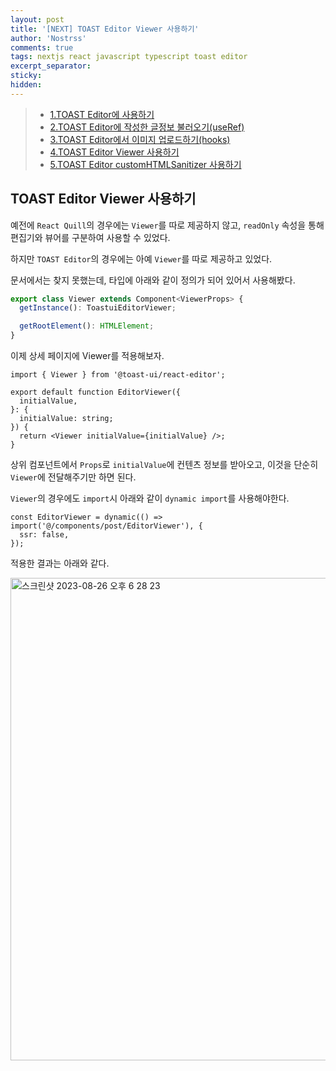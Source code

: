 ```yaml
---
layout: post
title: '[NEXT] TOAST Editor Viewer 사용하기'
author: 'Nostrss'
comments: true
tags: nextjs react javascript typescript toast editor
excerpt_separator:
sticky:
hidden:
---
```


> - [1.TOAST Editor에 사용하기](https://nostrss.github.io/2023-08-25/146-toast-next-1)
> - [2.TOAST Editor에 작성한 글정보 불러오기(useRef)](https://nostrss.github.io/2023-08-25/147-toast-next-2)
> - [3.TOAST Editor에서 이미지 업로드하기(hooks)](https://nostrss.github.io/2023-08-25/148-toast-next-3)
> - [4.TOAST Editor Viewer 사용하기](https://nostrss.github.io/2023-08-25/149-toast-next-4)
> - [5.TOAST Editor customHTMLSanitizer 사용하기](https://nostrss.github.io/2023-08-25/150-toast-next-5)

## TOAST Editor Viewer 사용하기

예전에 `React Quill`의 경우에는 `Viewer`를 따로 제공하지 않고, `readOnly` 속성을 통해 편집기와 뷰어를 구분하여 사용할 수 있었다.

하지만 `TOAST Editor`의 경우에는 아예 `Viewer`를 따로 제공하고 있었다.

문서에서는 찾지 못했는데, 타입에 아래와 같이 정의가 되어 있어서 사용해봤다.

```ts
export class Viewer extends Component<ViewerProps> {
  getInstance(): ToastuiEditorViewer;

  getRootElement(): HTMLElement;
}
```

이제 상세 페이지에 Viewer를 적용해보자.

```tsx
import { Viewer } from '@toast-ui/react-editor';

export default function EditorViewer({
  initialValue,
}: {
  initialValue: string;
}) {
  return <Viewer initialValue={initialValue} />;
}
```

상위 컴포넌트에서 `Props`로 `initialValue`에 컨텐츠 정보를 받아오고, 이것을 단순히 `Viewer`에 전달해주기만 하면 된다.

`Viewer`의 경우에도 `import`시 아래와 같이 `dynamic import`를 사용해야한다.

```tsx
const EditorViewer = dynamic(() => import('@/components/post/EditorViewer'), {
  ssr: false,
});
```

적용한 결과는 아래와 같다.

<img width="772" alt="스크린샷 2023-08-26 오후 6 28 23" src="https://github.com/nostrss/nostrss.github.io/assets/56717167/bbef8fa5-73cf-492a-a01e-df5d5c3e8d46">
